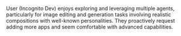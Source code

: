 User (Incognito Dev) enjoys exploring and leveraging multiple agents, particularly for image editing and generation tasks involving realistic compositions with well-known personalities. They proactively request adding more apps and seem comfortable with advanced capabilities.